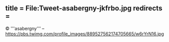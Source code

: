 title = File:Tweet-asabergny-jkfrbo.jpg
redirects =
---

© '''asabergny''' – https://pbs.twimg.com/profile_images/889527562174705665/w6rYrN16.jpg